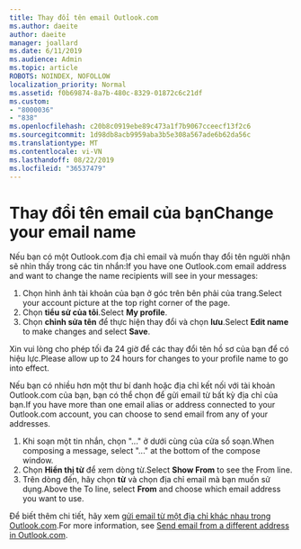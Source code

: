 ```yaml
---
title: Thay đổi tên email Outlook.com
ms.author: daeite
author: daeite
manager: joallard
ms.date: 6/11/2019
ms.audience: Admin
ms.topic: article
ROBOTS: NOINDEX, NOFOLLOW
localization_priority: Normal
ms.assetid: f0b69874-8a7b-480c-8329-01872c6c21df
ms.custom:
- "8000036"
- "838"
ms.openlocfilehash: c20b8c0919ebe89c473a1f7b9067cceecf13f2c6
ms.sourcegitcommit: 1d98db8acb9959aba3b5e308a567ade6b62da56c
ms.translationtype: MT
ms.contentlocale: vi-VN
ms.lasthandoff: 08/22/2019
ms.locfileid: "36537479"
---
```

# <a name="change-your-email-name"></a><span data-ttu-id="86e92-102">Thay đổi tên email của bạn</span><span class="sxs-lookup"><span data-stu-id="86e92-102">Change your email name</span></span>

<span data-ttu-id="86e92-103">Nếu bạn có một Outlook.com địa chỉ email và muốn thay đổi tên người nhận sẽ nhìn thấy trong các tin nhắn:</span><span class="sxs-lookup"><span data-stu-id="86e92-103">If you have one Outlook.com email address and want to change the name recipients will see in your messages:</span></span>
  
1. <span data-ttu-id="86e92-104">Chọn hình ảnh tài khoản của bạn ở góc trên bên phải của trang.</span><span class="sxs-lookup"><span data-stu-id="86e92-104">Select your account picture at the top right corner of the page.</span></span>
2. <span data-ttu-id="86e92-105">Chọn **tiểu sử của tôi**.</span><span class="sxs-lookup"><span data-stu-id="86e92-105">Select **My profile**.</span></span>
3. <span data-ttu-id="86e92-106">Chọn **chỉnh sửa tên** để thực hiện thay đổi và chọn **lưu**.</span><span class="sxs-lookup"><span data-stu-id="86e92-106">Select **Edit name** to make changes and select **Save**.</span></span>

<span data-ttu-id="86e92-107">Xin vui lòng cho phép tối đa 24 giờ để các thay đổi tên hồ sơ của bạn để có hiệu lực.</span><span class="sxs-lookup"><span data-stu-id="86e92-107">Please allow up to 24 hours for changes to your profile name to go into effect.</span></span>
  
<span data-ttu-id="86e92-108">Nếu bạn có nhiều hơn một thư bí danh hoặc địa chỉ kết nối với tài khoản Outlook.com của bạn, bạn có thể chọn để gửi email từ bất kỳ địa chỉ của bạn.</span><span class="sxs-lookup"><span data-stu-id="86e92-108">If you have more than one email alias or address connected to your Outlook.com account, you can choose to send email from any of your addresses.</span></span>
  
1. <span data-ttu-id="86e92-109">Khi soạn một tin nhắn, chọn "..." ở dưới cùng của cửa sổ soạn.</span><span class="sxs-lookup"><span data-stu-id="86e92-109">When composing a message, select "..." at the bottom of the compose window.</span></span>
1. <span data-ttu-id="86e92-110">Chọn **Hiển thị từ** để xem dòng từ.</span><span class="sxs-lookup"><span data-stu-id="86e92-110">Select **Show From** to see the From line.</span></span>
1. <span data-ttu-id="86e92-111">Trên dòng đến, hãy chọn **từ** và chọn địa chỉ email mà bạn muốn sử dụng.</span><span class="sxs-lookup"><span data-stu-id="86e92-111">Above the To line, select **From** and choose which email address you want to use.</span></span>

<span data-ttu-id="86e92-112">Để biết thêm chi tiết, hãy xem [gửi email từ một địa chỉ khác nhau trong Outlook.com](https://support.office.com/article/ccba89cb-141c-4a36-8c56-6d16a8556d2e?wt.mc_id=Office_Outlook_com_Alchemy).</span><span class="sxs-lookup"><span data-stu-id="86e92-112">For more information, see [Send email from a different address in Outlook.com](https://support.office.com/article/ccba89cb-141c-4a36-8c56-6d16a8556d2e?wt.mc_id=Office_Outlook_com_Alchemy).</span></span>